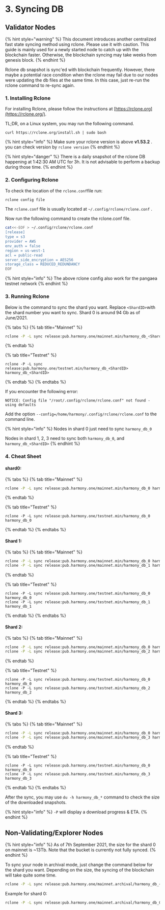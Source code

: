 # 3. Syncing DB

## Validator Nodes

{% hint style="warning" %}
This document introduces another centralized fast state syncing method using rclone. Please use it with caution. This guide is mainly used for a newly started node to catch up with the blockchain faster. Otherwise, the blockchain syncing may take weeks from genesis block.
{% endhint %}

Rclone db snapshot is sync'ed with blockchain frequently. However, there maybe a potential race condition when the rclone may fail due to our nodes were updating the db files at the same time. In this case, just re-run the rclone command to re-sync again.

### 1. Installing Rclone

For installing Rclone, please follow the instructions at [https://rclone.org](https://rclone.org/).

TL;DR, on a Linux system, you may run the following command.

```text
curl https://rclone.org/install.sh | sudo bash
```

{% hint style="info" %}
Make sure your rclone version is above **v1.53.2** . you can check version by `rclone version`
{% endhint %}

{% hint style="danger" %}
There is a daily snapshot of the rclone DB happening at 1:42:30 AM UTC for 3h. It is not advisable to perform a backup during those time.
{% endhint %}

### 2. Configuring Rclone

To check the location of the `rclone.conf`file run:

```bash
rclone config file
```

The `rclone.conf` file is usually located at `~/.config/rclone/rclone.conf` .

Now run the following command to create the rclone.conf file.

```bash
cat<<-EOF > ~/.config/rclone/rclone.conf
[release]
type = s3
provider = AWS
env_auth = false
region = us-west-1
acl = public-read
server_side_encryption = AES256
storage_class = REDUCED_REDUNDANCY
EOF
```

{% hint style="info" %}
The above rclone config also work for the pangaea testnet network
{% endhint %}

### 3. Running Rclone

Below is the command to sync the shard you want. Replace `<ShardID>`with the shard number you want to sync. Shard 0 is around 94 Gb as of June/2021.

{% tabs %}
{% tab title="Mainnet" %}
```bash
rclone -P -L sync release:pub.harmony.one/mainnet.min/harmony_db_<ShardID> harmony_db_<ShardID>
```
{% endtab %}

{% tab title="Testnet" %}
```text
rclone -P -L sync release:pub.harmony.one/testnet.min/harmony_db_<ShardID> harmony_db_<ShardID>
```
{% endtab %}
{% endtabs %}

If you encounter the following error:

```text
NOTICE: Config file "/root/.config/rclone/rclone.conf" not found - using defaults
```

Add the option `--config=/home/harmony/.config/rclone/rclone.conf` to the command line.

{% hint style="info" %}
Nodes in shard 0 just need to sync `harmony_db_0`

Nodes in shard 1, 2, 3 need to sync both `harmony_db_0`, and `harmony_db_<ShardID>`
{% endhint %}

### 4. Cheat Sheet

#### shard0:

{% tabs %}
{% tab title="Mainnet" %}
```bash
rclone -P -L sync release:pub.harmony.one/mainnet.min/harmony_db_0 harmony_db_0
```
{% endtab %}

{% tab title="Testnet" %}
```text
rclone -P -L sync release:pub.harmony.one/testnet.min/harmony_db_0 harmony_db_0
```
{% endtab %}
{% endtabs %}

#### Shard 1:

{% tabs %}
{% tab title="Mainnet" %}
```bash
rclone -P -L sync release:pub.harmony.one/mainnet.min/harmony_db_0 harmony_db_0
rclone -P -L sync release:pub.harmony.one/mainnet.min/harmony_db_1 harmony_db_1
```
{% endtab %}

{% tab title="Testnet" %}
```text
rclone -P -L sync release:pub.harmony.one/testnet.min/harmony_db_0 harmony_db_0
rclone -P -L sync release:pub.harmony.one/testnet.min/harmony_db_1 harmony_db_1
```
{% endtab %}
{% endtabs %}

#### Shard 2:

{% tabs %}
{% tab title="Mainnet" %}
```bash
rclone -P -L sync release:pub.harmony.one/mainnet.min/harmony_db_0 harmony_db_0
rclone -P -L sync release:pub.harmony.one/mainnet.min/harmony_db_2 harmony_db_2
```
{% endtab %}

{% tab title="Testnet" %}
```text
rclone -P -L sync release:pub.harmony.one/testnet.min/harmony_db_0 harmony_db_0
rclone -P -L sync release:pub.harmony.one/testnet.min/harmony_db_2 harmony_db_2
```
{% endtab %}
{% endtabs %}

#### Shard 3:

{% tabs %}
{% tab title="Mainnet" %}
```bash
rclone -P -L sync release:pub.harmony.one/mainnet.min/harmony_db_0 harmony_db_0
rclone -P -L sync release:pub.harmony.one/mainnet.min/harmony_db_3 harmony_db_3
```
{% endtab %}

{% tab title="Testnet" %}
```text
rclone -P -L sync release:pub.harmony.one/testnet.min/harmony_db_0 harmony_db_0
rclone -P -L sync release:pub.harmony.one/testnet.min/harmony_db_3 harmony_db_3
```
{% endtab %}
{% endtabs %}

After the sync, you may use `du -h harmony_db_*` command to check the size of the downloaded snapshots.

{% hint style="info" %}
`-P` will display a download progress & ETA.
{% endhint %}

## Non-Validating/Explorer Nodes

{% hint style="info" %}
As of 7th September 2021, the size for the shard 0 on mainnet is ~13Tb. Note that the bucket is currently not fully synced.
{% endhint %}

To sync your node in archival mode, just change the command below for the shard you want. Depending on the size, the syncing of the blockchain will take quite some time.

```bash
rclone -P -L sync release:pub.harmony.one/mainnet.archival/harmony_db_<ShardID> harmony_db_<ShardID>
```

Example for shard 0:

```bash
rclone -P -L sync release:pub.harmony.one/mainnet.archival/harmony_db_0 harmony_db_0
```

